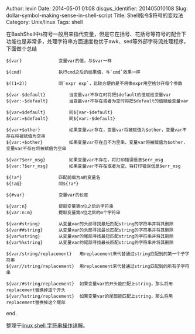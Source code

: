 Author: levin
Date: 2014-05-01 01:08
disqus_identifier: 201405010108
Slug: dollar-symbol-making-sense-in-shell-script
Title: Shell指令$符号的变戏法
Category: Unix/linux
Tags: shell

在BashShell中`$`符号一般用来指代变量，但是它在括号、花括号等符号的配合下功能也是非常多，处理字符串方面速度也优于awk、sed等外部字符流处理程序，下面做个总结<!-- more -->

    ${var}              变量var的值，与$var一样
    
    $(cmd)	            执行cmd之后的结果值，与`cmd`效果一样
    
    $((1+2))	        同`expr exp`，比较方便的是不用像expr用空格分开每个参数
    
    ${var-$default}		    当变量var不存在时将把$default的值赋给变量var
    ${var:-$default}	    当变量var不存在或者为空时将把$default的值赋给变量var
        
    ${var=$default}		    同${var-$default}
    ${var:=$default}	    同${var:-$default}
    
    ${var+$other}		    如果变量var存在，变量var将被赋值为$other，变量var不存在将被赋值为空串
    ${var:+$other}		    如果变量var存在且不为空串，变量var将被赋值为$other，变量var不存在将被赋值为空串
    
    ${var?$err_msg}		    如果变量var不存在，将打印错误信息$err_msg
    ${var:?$err_msg}		如果变量var不存在或者为空，将打印错误信息$err_msg
    
    ${!a*}		        匹配前缀为a的变量名
    ${!a@}		        同${!a*}
    
    ${#var}		        变量var的长度
    
    ${var:n}	        提取变量第n位之后的字符串
    ${var:n:m}	        提取变量第n位之后的m个字符串
    
    ${var#string}		从变量var的头部寻找最短匹配string的字符串并将其删除
    ${var##string}		从变量var的头部寻找最长匹配string的字符串并将其删除
    ${var%string}		从变量var的尾部寻找最短匹配string的字符串并将其删除
    ${var%%string}		从变量var的尾部寻找最长匹配string的字符串并将其删除
    
    ${var/string/replacement}	用replacement来代替通过string匹配到的第一个子字符串
    ${var//string/replacement}	用replacement来代替通过string匹配到的所有子字符串
    
    ${var/#string/replacement}	如果变量var的开头能匹配上string，那么将用replacement替换掉这个开头
    ${var/%string/replacement}	如果变量var的尾部能匹配上string，那么将用replacement替换掉这个尾部

end.

整理于[linux shell 字符串操作详解](/url.html#http://justcoding.iteye.com/blog/1963463)。
